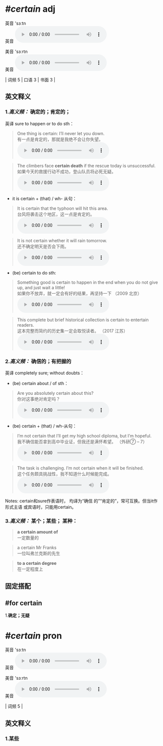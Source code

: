 # ***\#certain*** adj
英音 'sɜːtn  
英音
<audio src="./media/certain-B.aac" controls="controls"></audio>

美音 'sɜːrtn  
美音
<audio src="./media/certain.aac" controls="controls"></audio>



| 词频 5 | 口语 3 | 书面 3 |  

英文释义
---
### 1.*高义频：* **确定的；肯定的；**  
英译 sure to happen or to do sth：

 > One thing is certain: I’ll never let you down.   
 > 有一点是肯定的，那就是我绝不会让你失望。    
<audio src="./media/1-certain.aac" controls="controls"></audio>

 > The climbers face **certain death** if the rescue today is unsuccessful.  
 > 如果今天的救援行动不成功，登山队员将必死无疑。    
<audio src="./media/2-certain.aac" controls="controls"></audio>

- it is certain + (that) / wh- 从句：

 > It is certain that the typhoon will hit this area.   
 > 台风将袭击这个地区，这一点是肯定的。    
<audio src="./media/3-certain.aac" controls="controls"></audio>

 > It is not certain whether it will rain tomorrow.   
 > 还不确定明天是否会下雨。    
<audio src="./media/4-certain.aac" controls="controls"></audio>

- (be) certain to do sth:

 > Something good is certain to happen in the end when you do not give up, and just wait a little!  
 > 如果你不放弃，就一定会有好的结果，再坚持一下  （2009 北京）  
<audio src="./media/Certain-101_AAC.aac" controls="controls"></audio>

 > This complete but brief historical collection is certain to entertain readers.  
 > 这本完整而简约的历史集一定会取悦读者。  （2017 江苏）  
<audio src="./media/Certain-102_AAC.aac" controls="controls"></audio>

### 2.*高义频：* **确信的；有把握的**  
英译 completely sure; without doubts：

- (be) certain about / of sth：

 > Are you absolutely certain about this?  
 > 你对这事绝对肯定吗？    
<audio src="./media/Are you absolutely_AAC.aac" controls="controls"></audio>

- (be) certain + (that) / wh-从句：

 > I’m not certain that I’ll get my high school diploma, but I’m hopeful.  
 > 我不确信能否拿到高中毕业证，但我还是满怀希望。  （外研⑦ – 7）  
<audio src="./media/I'm not certain that_AAC.aac" controls="controls"></audio>

 > The task is challenging. I’m not certain when it will be finished.  
 > 这个任务颇具挑战性，我不知道什么时候能完成。    
<audio src="./media/The task is challenging_AAC.aac" controls="controls"></audio>

Notes: certain和sure作表语时， 均译为“确信 的”“肯定的”，常可互换。但当it作形式主语 或宾语时，只能用certain。  
### 3.*高义频：* **某个；某些； 某种：**  

 > **a certain amount of**   
 > 一定数量的    

 > a certain Mr Franks   
 > 一位叫弗兰克斯的先生    

 > **to a certain degree**   
 > 在一定程度上    


固定搭配
---
## \#for certain
1.**确定；无疑**  


# ***\#certain*** pron
英音 'sɜːtn  
英音
<audio src="./media/certain-B.aac" controls="controls"></audio>

美音 'sɜːrtn  
美音
<audio src="./media/certain.aac" controls="controls"></audio>



| 词频 5 |  

英文释义
---
### 1.**某些**  


